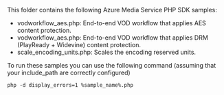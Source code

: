 ﻿This folder contains the following Azure Media Service PHP SDK samples:

* vodworkflow_aes.php: End-to-end VOD workflow that applies AES content protection.
* vodworkflow_aes.php: End-to-end VOD workflow that applies DRM (PlayReady + Widevine) content protection.
* scale_encoding_units.php: Scales the encoding reserved units.

To run these samples you can use the following command (assuming that your include_path are correctly configured)

```
php -d display_errors=1 %sample_name%.php
```
